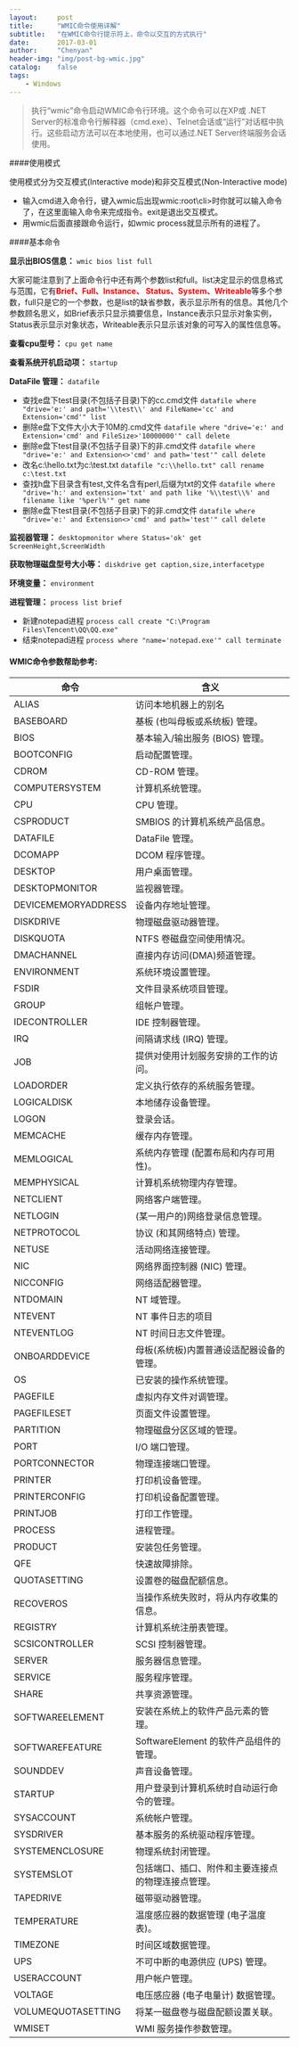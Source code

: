 ```yaml
---
layout:     post
title:      "WMIC命令使用详解"
subtitle:   "在WMIC命令行提示符上，命令以交互的方式执行"
date:       2017-03-01
author:     "Chenyan"
header-img: "img/post-bg-wmic.jpg"
catalog:    false
tags:
    - Windows
---
```


>执行“wmic”命令启动WMIC命令行环境。这个命令可以在XP或 .NET Server的标准命令行解释器（cmd.exe）、Telnet会话或“运行”对话框中执行。这些启动方法可以在本地使用，也可以通过.NET Server终端服务会话使用。

####使用模式

使用模式分为交互模式(Interactive mode)和非交互模式(Non-Interactive mode)

* 输入cmd进入命令行，键入wmic后出现wmic:root\cli>时你就可以输入命令了，在这里面输入命令来完成指令。exit是退出交互模式。
* 用wmic后面直接跟命令运行，如wmic process就显示所有的进程了。

####基本命令

**显示出BIOS信息：** `wmic bios list full`

大家可能注意到了上面命令行中还有两个参数list和full。list决定显示的信息格式与范围，它有<font style="color:red">**Brief、Full、Instance、 Status、System、Writeable**</font>等多个参数，full只是它的一个参数，也是list的缺省参数，表示显示所有的信息。其他几个参数顾名思义，如Brief表示只显示摘要信息，Instance表示只显示对象实例，Status表示显示对象状态，Writeable表示只显示该对象的可写入的属性信息等。

**查看cpu型号：** `cpu get name`

**查看系统开机启动项：** `startup`

**DataFile 管理：** `datafile`
* 查找e盘下test目录(不包括子目录)下的cc.cmd文件
`datafile where "drive='e:' and path='\\test\\' and FileName='cc' and Extension='cmd'" list`
* 删除e盘下文件大小大于10M的.cmd文件
`datafile where "drive='e:' and Extension='cmd' and FileSize>'10000000'" call delete`
* 删除e盘下test目录(不包括子目录)下的非.cmd文件
`datafile where "drive='e:' and Extension<>'cmd' and path='test'" call delete`
* 改名c:\hello.txt为c:\test.txt
`datafile "c:\\hello.txt" call rename c:\test.txt`
* 查找h盘下目录含有test,文件名含有perl,后缀为txt的文件
`datafile where "drive='h:' and extension='txt' and path like '%\\test\\%' and filename like '%perl%'" get name`
* 删除e盘下test目录(不包括子目录)下的非.cmd文件
`datafile where "drive='e:' and Extension<>'cmd' and path='test'" call delete`

**监视器管理：** `desktopmonitor where Status='ok' get ScreenHeight,ScreenWidth`

**获取物理磁盘型号大小等：** `diskdrive get caption,size,interfacetype`

**环境变量：** `environment`

**进程管理：** `process list brief`
* 新建notepad进程
`process call create "C:\Program Files\Tencent\QQ\QQ.exe"`
* 结束notepad进程
`process where "name='notepad.exe'" call terminate`

#### WMIC命令参数帮助参考:
命令 | 含义
--------|--------
ALIAS                  |  访问本地机器上的别名 
BASEBOARD              |  基板 (也叫母板或系统板) 管理。 
BIOS                   |  基本输入/输出服务 (BIOS) 管理。 
BOOTCONFIG             |  启动配置管理。 
CDROM                  |  CD-ROM 管理。 
COMPUTERSYSTEM         |  计算机系统管理。 
CPU                    |  CPU 管理。 
CSPRODUCT              |  SMBIOS 的计算机系统产品信息。 
DATAFILE               |  DataFile 管理。 
DCOMAPP                |  DCOM 程序管理。 
DESKTOP                |  用户桌面管理。 
DESKTOPMONITOR         |  监视器管理。 
DEVICEMEMORYADDRESS    |  设备内存地址管理。 
DISKDRIVE              |  物理磁盘驱动器管理。 
DISKQUOTA              |  NTFS 卷磁盘空间使用情况。 
DMACHANNEL             |  直接内存访问(DMA)频道管理。 
ENVIRONMENT            |  系统环境设置管理。 
FSDIR                  |  文件目录系统项目管理。 
GROUP                  |  组帐户管理。 
IDECONTROLLER          |  IDE 控制器管理。 
IRQ                    |  间隔请求线 (IRQ) 管理。 
JOB                    |  提供对使用计划服务安排的工作的访问。 
LOADORDER              |  定义执行依存的系统服务管理。 
LOGICALDISK            |  本地储存设备管理。 
LOGON                  |  登录会话。 
MEMCACHE               |  缓存内存管理。 
MEMLOGICAL             |  系统内存管理 (配置布局和内存可用性)。 
MEMPHYSICAL            |  计算机系统物理内存管理。 
NETCLIENT              |  网络客户端管理。 
NETLOGIN               |  (某一用户的)网络登录信息管理。 
NETPROTOCOL            |  协议 (和其网络特点) 管理。 
NETUSE                 |  活动网络连接管理。 
NIC                    |  网络界面控制器 (NIC) 管理。 
NICCONFIG              |  网络适配器管理。 
NTDOMAIN               |  NT 域管理。 
NTEVENT                |  NT 事件日志的项目 
NTEVENTLOG             |  NT 时间日志文件管理。 
ONBOARDDEVICE          |  母板(系统板)内置普通设适配器设备的管理。 
OS                     |  已安装的操作系统管理。 
PAGEFILE               |  虚拟内存文件对调管理。 
PAGEFILESET            |  页面文件设置管理。 
PARTITION              |  物理磁盘分区区域的管理。 
PORT                   |  I/O 端口管理。 
PORTCONNECTOR          |  物理连接端口管理。 
PRINTER                |  打印机设备管理。 
PRINTERCONFIG          |  打印机设备配置管理。 
PRINTJOB               |  打印工作管理。 
PROCESS                |  进程管理。 
PRODUCT                |  安装包任务管理。 
QFE                    |  快速故障排除。 
QUOTASETTING           |  设置卷的磁盘配额信息。 
RECOVEROS              |  当操作系统失败时，将从内存收集的信息。 
REGISTRY               |  计算机系统注册表管理。 
SCSICONTROLLER         |  SCSI 控制器管理。 
SERVER                 |  服务器信息管理。 
SERVICE                |  服务程序管理。 
SHARE                  |  共享资源管理。 
SOFTWAREELEMENT        |  安装在系统上的软件产品元素的管理。 
SOFTWAREFEATURE        |  SoftwareElement 的软件产品组件的管理。 
SOUNDDEV               |  声音设备管理。 
STARTUP                |  用户登录到计算机系统时自动运行命令的管理。 
SYSACCOUNT             |  系统帐户管理。 
SYSDRIVER              |  基本服务的系统驱动程序管理。 
SYSTEMENCLOSURE        |  物理系统封闭管理。 
SYSTEMSLOT             |  包括端口、插口、附件和主要连接点的物理连接点管理。
TAPEDRIVE              |  磁带驱动器管理。 
TEMPERATURE            |  温度感应器的数据管理 (电子温度表)。 
TIMEZONE               |  时间区域数据管理。 
UPS                    |  不可中断的电源供应 (UPS) 管理。 
USERACCOUNT            |  用户帐户管理。 
VOLTAGE                |  电压感应器 (电子电量计) 数据管理。 
VOLUMEQUOTASETTING     |  将某一磁盘卷与磁盘配额设置关联。 
WMISET                 |  WMI 服务操作参数管理。 